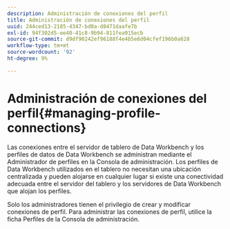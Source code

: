 ```yaml
---
description: Administración de conexiones del perfil
title: Administración de conexiones del perfil
uuid: 244ced13-2185-4347-bd0a-d8471daafe7b
exl-id: 94f302d5-ee40-41c8-9b94-811fea915ecb
source-git-commit: d9df90242ef96188f4e4b5e6d04cfef196b0a628
workflow-type: tm+mt
source-wordcount: '92'
ht-degree: 9%

---
```


# Administración de conexiones del perfil{#managing-profile-connections}

Las conexiones entre el servidor de tablero de Data Workbench y los perfiles de datos de Data Workbench se administran mediante el Administrador de perfiles en la Consola de administración. Los perfiles de Data Workbench utilizados en el tablero no necesitan una ubicación centralizada y pueden alojarse en cualquier lugar si existe una conectividad adecuada entre el servidor del tablero y los servidores de Data Workbench que alojan los perfiles.

Solo los administradores tienen el privilegio de crear y modificar conexiones de perfil. Para administrar las conexiones de perfil, utilice la ficha Perfiles de la Consola de administración.
